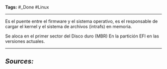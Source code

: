 **Tags:** #_Done 
#Linux
- - -
Es el puente entre el firmware y el sistema operativo, es el responsable de cargar el kernel  y el sistema de archivos (intrafs) en memoria.

Se aloca en el primer sector del Disco duro (MBR)
En la partición EFI en las versiones actuales.

- - - 
## ***Sources:***
